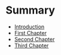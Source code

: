 # Summary

* [Introduction](README.md)
* [First Chapter](chapter1.md)
* [Second Chapter](second_chapter.md)
* [Third Chapter](third_chapter.md)

